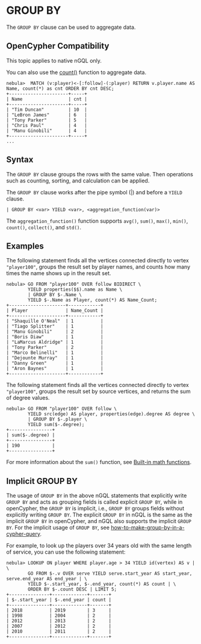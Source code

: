 # GROUP BY

The `GROUP BY` clause can be used to aggregate data.

## OpenCypher Compatibility

This topic applies to native nGQL only.

You can also use the [count()](../6.functions-and-expressions/15.aggregating.md) function to aggregate data.

```ngql
nebula>  MATCH (v:player)<-[:follow]-(:player) RETURN v.player.name AS Name, count(*) as cnt ORDER BY cnt DESC;
+----------------------+-----+
| Name                 | cnt |
+----------------------+-----+
| "Tim Duncan"         | 10  |
| "LeBron James"       | 6   |
| "Tony Parker"        | 5   |
| "Chris Paul"         | 4   |
| "Manu Ginobili"      | 4   |
+----------------------+-----+
...
```

## Syntax

The `GROUP BY` clause groups the rows with the same value. Then operations such as counting, sorting, and calculation can be applied.

The `GROUP BY` clause works after the pipe symbol (|) and before a `YIELD` clause.

```ngql
| GROUP BY <var> YIELD <var>, <aggregation_function(var)>
```

The `aggregation_function()` function supports `avg()`, `sum()`, `max()`, `min()`, `count()`, `collect()`, and `std()`.

## Examples

The following statement finds all the vertices connected directly to vertex `"player100"`, groups the result set by player names, and counts how many times the name shows up in the result set.

```ngql
nebula> GO FROM "player100" OVER follow BIDIRECT \
        YIELD properties($$).name as Name \
        | GROUP BY $-.Name \
        YIELD $-.Name as Player, count(*) AS Name_Count;
+---------------------+------------+
| Player              | Name_Count |
+---------------------+------------+
| "Shaquille O'Neal"  | 1          |
| "Tiago Splitter"    | 1          |
| "Manu Ginobili"     | 2          |
| "Boris Diaw"        | 1          |
| "LaMarcus Aldridge" | 1          |
| "Tony Parker"       | 2          |
| "Marco Belinelli"   | 1          |
| "Dejounte Murray"   | 1          |
| "Danny Green"       | 1          |
| "Aron Baynes"       | 1          |
+---------------------+------------+
```

The following statement finds all the vertices connected directly to vertex `"player100"`, groups the result set by source vertices, and returns the sum of degree values.

```ngql
nebula> GO FROM "player100" OVER follow \
        YIELD src(edge) AS player, properties(edge).degree AS degree \
        | GROUP BY $-.player \
        YIELD sum($-.degree);
+----------------+
| sum($-.degree) |
+----------------+
| 190            |
+----------------+
```

For more information about the `sum()` function, see [Built-in math functions](../6.functions-and-expressions/1.math.md).


## Implicit GROUP BY

The usage of `GROUP BY` in the above nGQL statements that explicitly write `GROUP BY` and acts as grouping fields is called explicit `GROUP BY`, while in openCypher, the `GROUP BY` is implicit, i.e., `GROUP BY` groups fields without explicitly writing `GROUP BY`. The explicit `GROUP BY` in nGQL is the same as the implicit `GROUP BY` in openCypher, and nGQL also supports the implicit `GROUP BY`. For the implicit usage of `GROUP BY`, see [how-to-make-group-by-in-a-cypher-query](https://stackoverflow.com/questions/52722671/how-to-make-group-by-in-a-cypher-query).


For example, to look up the players over 34 years old with the same length of service, you can use the following statement:

```ngql
nebula> LOOKUP ON player WHERE player.age > 34 YIELD id(vertex) AS v | \
        GO FROM $-.v OVER serve YIELD serve.start_year AS start_year, serve.end_year AS end_year | \
        YIELD $-.start_year, $-.end_year, count(*) AS count | \
        ORDER BY $-.count DESC | LIMIT 5;
+---------------+-------------+-------+
| $-.start_year | $-.end_year | count |
+---------------+-------------+-------+
| 2018          | 2019        | 3     |
| 1998          | 2004        | 2     |
| 2012          | 2013        | 2     |
| 2007          | 2012        | 2     |
| 2010          | 2011        | 2     |
+---------------+-------------+-------+ 
```